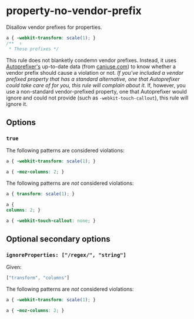 # property-no-vendor-prefix

Disallow vendor prefixes for properties.

```css
a { -webkit-transform: scale(1); }
/**  ↑
 * These prefixes */
```

This rule does not blanketly condemn vendor prefixes. Instead, it uses [Autoprefixer's](https://github.com/postcss/autoprefixer) up-to-date data (from [caniuse.com](http://caniuse.com/)) to know whether a vendor prefix should cause a violation or not. *If you've included a vendor prefixed property that has a standard alternative, one that Autoprefixer could take care of for you, this rule will complain about it*. If, however, you use a non-standard vendor-prefixed property, one that Autoprefixer would ignore and could not provide (such as `-webkit-touch-callout`), this rule will ignore it.

## Options

### `true`

The following patterns are considered violations:

```css
a { -webkit-transform: scale(1); }
```

```css
a { -moz-columns: 2; }
```

The following patterns are *not* considered violations:

```css
a { transform: scale(1); }
```

```css
a {
columns: 2; }
```

```css
a { -webkit-touch-callout: none; }
```

## Optional secondary options

### `ignoreProperties: ["/regex/", "string"]`

Given:

```js
["transform", "columns"]
```

The following patterns are *not* considered violations:

```css
a { -webkit-transform: scale(1); }
```

```css
a { -moz-columns: 2; }
```
